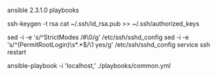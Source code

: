 
ansible 2.3.1.0 playbooks


ssh-keygen -t rsa
cat ~/.ssh/id_rsa.pub >> ~/.ssh/authorized_keys

sed -i -e 's/^StrictModes /#\0/g' /etc/ssh/sshd_config
sed -i -e 's/^\(PermitRootLogin\)\s*.*$/\1 yes/g' /etc/ssh/sshd_config
service ssh restart

ansible-playbook -i 'localhost,' ./playbooks/common.yml
